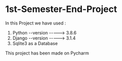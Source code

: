 # 1st-Semester-End-Project

In this Project we have used :
1. Python --version -----> 3.8.6
2. Django --version -----> 3.1.4
3. Sqlite3 as a Database

This project has been made on Pycharm
